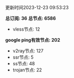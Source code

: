 更新时间2023-12-23 09:53:23

**总订阅: 36**
**总节点: 6586**
- vless节点: 12

**google ping有效节点: 202**
- v2ray节点: 127
- ssr节点: 5
- ss节点: 48
- trojan节点: 22
